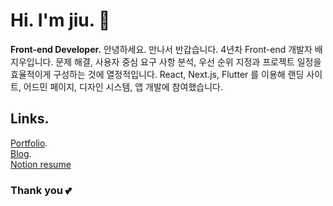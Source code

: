 Hi. I'm jiu. 🙌
=============
**Front-end Developer.**
안녕하세요. 만나서 반갑습니다.
4년차 Front-end 개발자 배지우입니다. 
문제 해결, 사용자 중심 요구 사항 분석, 우선 순위 지정과 프로젝트 일정을 효율적이게 구성하는 것에 열정적입니다.
React, Next.js, Flutter 를 이용해 랜딩 사이트, 어드민 페이지, 디자인 시스템, 앱 개발에 참여했습니다.


Links.
-------------
[Portfolio](http://baejiu.com/).  
[Blog](https://ji-u.tistory.com/).  
[Notion resume](https://classic-script-a3e.notion.site/d3fadbcbb57f40c9be4788963f831a28)   


### Thank you 💕
